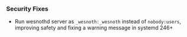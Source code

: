  ### Security Fixes
   * Run wesnothd server as `_wesnoth:_wesnoth` instead of `nobody:users`, improving safety and fixing a warning message in systemd 246+

